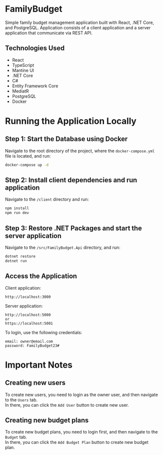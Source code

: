 # FamilyBudget

Simple family budget management application built with React, .NET Core, and PostgreSQL.
Application consists of a client application and a server application that communicate via REST API.

## Technologies Used

- React
- TypeScript
- Mantine UI
- .NET Core
- C#
- Entity Framework Core
- MediatR
- PostgreSQL
- Docker

# Running the Application Locally

## Step 1: Start the Database using Docker

Navigate to the root directory of the project, where the ```docker-compose.yml``` file is located, and run:

```cmd
docker-compose up -d
```

## Step 2: Install client dependencies and run application

Navigate to the ```/client``` directory and run:

```cmd
npm install
npm run dev
```

## Step 3: Restore .NET Packages and start the server application

Navigate to the ```/src/FamilyBudget.Api``` directory, and run:

```cmd
dotnet restore
dotnet run
```

## Access the Application

Client application:
```
http://localhost:3000
```

Server application:
```
http://localhost:5000
or
https://localhost:5001
```

To login, use the following credentials:

```
email: owner@email.com
password: FamilyBudget23#
```

# Important Notes

## Creating new users

To create new users, you need to login as the owner user, and then navigate to the ```Users``` tab.<br/>
In there, you can click the ```Add User``` button to create new user.

## Creating new budget plans

To create new budget plans, you need to login first, and then navigate to the ```Budget``` tab.<br/>
In there, you can click the ```Add Budget Plan``` button to create new budget plan.

